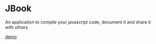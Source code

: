 # JBook

An application to compile your javascript code, document it and share it with others

[demo](https://i.imgur.com/Nn61YDp.mp4)
